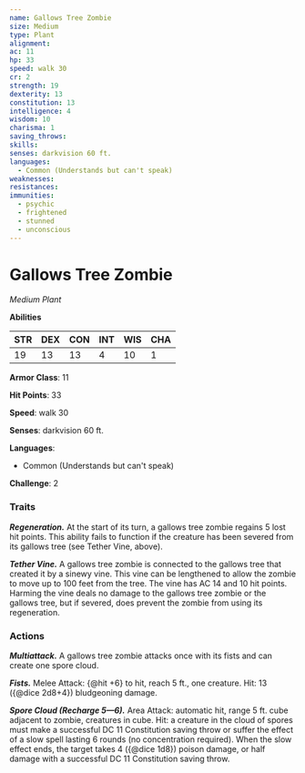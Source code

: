 ```yaml
---
name: Gallows Tree Zombie
size: Medium
type: Plant
alignment: 
ac: 11
hp: 33
speed: walk 30
cr: 2
strength: 19
dexterity: 13
constitution: 13
intelligence: 4
wisdom: 10
charisma: 1
saving_throws:
skills:
senses: darkvision 60 ft.
languages:
  - Common (Understands but can't speak)
weaknesses:
resistances:
immunities:
  - psychic
  - frightened
  - stunned
  - unconscious
---
```


# Gallows Tree Zombie

*Medium Plant*

**Abilities**

| STR | DEX | CON | INT | WIS | CHA |
| --- | --- | --- | --- | --- | --- |
| 19 | 13 | 13 | 4 | 10 | 1 |

**Armor Class**: 11

**Hit Points**: 33

**Speed**: walk 30

**Senses**: darkvision 60 ft.

**Languages**:
  - Common (Understands but can't speak)

**Challenge**: 2

### Traits
***Regeneration.*** At the start of its turn, a gallows tree zombie regains 5 lost hit points. This ability fails to function if the creature has been severed from its gallows tree (see Tether Vine, above).

***Tether Vine.*** A gallows tree zombie is connected to the gallows tree that created it by a sinewy vine. This vine can be lengthened to allow the zombie to move up to 100 feet from the tree. The vine has AC 14 and 10 hit points. Harming the vine deals no damage to the gallows tree zombie or the gallows tree, but if severed, does prevent the zombie from using its regeneration.

### Actions
***Multiattack.*** A gallows tree zombie attacks once with its fists and can create one spore cloud.

***Fists.*** Melee Attack: {@hit +6} to hit, reach 5 ft., one creature. Hit: 13 ({@dice 2d8+4}) bludgeoning damage.

***Spore Cloud (Recharge 5—6).*** Area Attack: automatic hit, range 5 ft. cube adjacent to zombie, creatures in cube. Hit: a creature in the cloud of spores must make a successful DC 11 Constitution saving throw or suffer the effect of a slow spell lasting 6 rounds (no concentration required). When the slow effect ends, the target takes 4 ({@dice 1d8}) poison damage, or half damage with a successful DC 11 Constitution saving throw.

